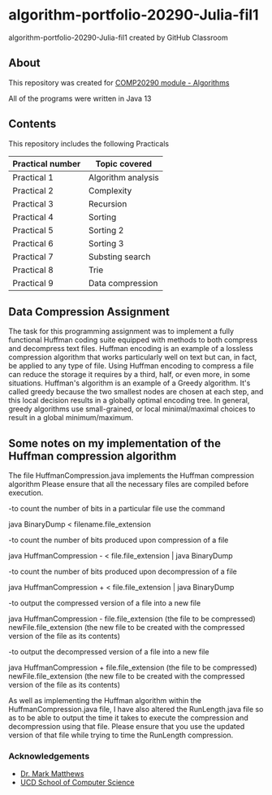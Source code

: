 # algorithm-portfolio-20290-Julia-fil1
algorithm-portfolio-20290-Julia-fil1 created by GitHub Classroom

## About

This repository was created for [COMP20290 module - Algorithms](https://sisweb.ucd.ie/usis/!W_HU_MENU.P_PUBLISH?p_tag=MODULE&MODULE=COMP20290)

All of the programs were written in Java 13


## Contents

This repository includes the following Practicals


| Practical number                    | Topic covered              |
| ----------------------------------- | ---------------------------|
| Practical 1                         | Algorithm analysis         |
| Practical 2                         | Complexity                 |
| Practical 3                         | Recursion                  |
| Practical 4                         | Sorting                    |
| Practical 5                         | Sorting 2                  |
| Practical 6                         | Sorting 3                  |
| Practical 7                         | Substing search            |
| Practical 8                         | Trie                       |
| Practical 9                         | Data compression           |

## Data Compression Assignment
The task for this programming assignment was to implement a fully functional Huffman coding suite equipped with methods to both compress and decompress text files.
Huffman encoding is an example of a lossless compression algorithm that works particularly well on text but can, in fact, be applied to any type of file. Using Huffman encoding to compress a file can reduce the storage it requires by a third, half, or even more, in some situations. 
Huffman's algorithm is an example of a Greedy algorithm. It's called greedy because the two smallest nodes are chosen at each step, and this local decision results in a globally optimal encoding tree. In general, greedy algorithms use small-grained, or local minimal/maximal choices to result in a global minimum/maximum. 


## Some notes on my implementation of the Huffman compression algorithm

The file HuffmanCompression.java implements the Huffman compression algorithm
Please ensure that all the necessary files are compiled before execution.

-to count the number of bits in a particular file use the command

java BinaryDump < filename.file_extension

-to count the number of bits produced upon compression of a file

java HuffmanCompression - < file.file_extension | java BinaryDump

-to count the number of bits produced upon decompression of a file

java HuffmanCompression + < file.file_extension | java BinaryDump

-to output the compressed version of a file into a new file

java HuffmanCompression - file.file_extension (the file to be compressed)  newFile.file_extension (the new file to be created with the compressed version of the file as its contents)

-to output the decompressed version of a file into a new file

java HuffmanCompression + file.file_extension (the file to be compressed)  newFile.file_extension (the new file to be created with the compressed version of the file as its contents)

As well as implementing the Huffman algorithm within the HuffmanCompression.java file, I have also altered the RunLength.java file so as to be able to output the time it takes to execute the compression and decompression using that file. Please ensure that you use the updated version of that file while trying to time the RunLength compression.


### Acknowledgements
* [Dr. Mark Matthews](https://people.ucd.ie/mark.matthews)
* [UCD School of Computer Science](https://www.cs.ucd.ie/)
